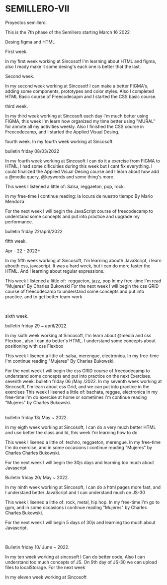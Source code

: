 # SEMILLERO-VII

Proyectos semillero.

This is the 7th phase of the Semillero starting March 16 2022

Desing figma and HTML


First week.


In my first week working at Sincosotf I'm learning about HTML and figma, also I ready make it some desing's each one is better that the last. 


Second week.

In my second week working at Sincosotf I can make a better FIGMA's, adding some components, prototypes and color styles. Also I completed HTML Basic course of Freecodecapm and I started the CSS basic course.


third week.

In my third week working at Sincosoft each day I'm much better using FIGMA, this week I'm learn how organized my time better using "MURAL" for annote all my activities weekly. Also I finished the CSS course in Freecodecamp, and I started the Applied Visual Desing. 


fourth week.
 In my fourth week working at Sincosoft

 bulletin friday 08/03/2022



 
In my fourth week working at Sincosoft I can do it a exercise from FIGMA to HTML, I had some dificulties during this week but I cant fix everything. I could finalized the Applied Visual Desing course and I learn about how add a @media query, @keywords and some thing's more.

This week I listened a little of: Salsa, reggaeton, pop, rock.

In my free-time I continue reading: la locura de nuestro tiempo By Mario Mendoza

For the next week I will begin the JavaScript course of freecodecamp to understand some concepts and put into practice and upgrade my performance.

bulletin friday 22/april/2022

fifth week.

Apr - 22 - 2022+

In my fifth week working at Sincosoft, I'm learning abouth JavaScript, i learn abouth css, javascript. It was a hard week, but i can do more faster the HTML. And I learning about regular expressions.

This week I listened a little of:  reggaeton, jazz, pop
In my free-time I'm read "Mujeres" By Charles Bukowski
For the next week I will begin the css GRID course of freecodecamp to understand some concepts and put into practice. and to get better team-work

<br>

sixth week.

bulletin friday
29 ~ april/2022.

In my sixth week working at Sincosoft, I'm learn about @media and css Flexbox , also I can do better's HTML. I understand some concepts about positioning with css Flexbox

This week I lisened a little of: salsa, merengue, electronica.
In my free-time I'm continue reading "Mujeres" By Charles Bukowski.

For the next week I will begin the css GRID course of freecodecamp to understand some concepts and put into practice on the next Exercises.
<br>
seventh week.
bulletin friday
06  /May /2022.
In my seventh week working at Sincosoft, I'm learn about  css Grid, and we can put into practice in the exercises
This week I lisened a little of: bachata, reggae,  electronica
In my free-time I'm do exercise at home or sometimes i'm continue reading "Mujeres" by Charles Bukowski.

<br>
bulletin friday
13/ May ~ 2022.

In my eigth week working at Sincosoft, I can do a very much better HTML and use better the class and Id, this week I'm learning how to do 

This week I lisened a little of: techno, reggaeton, merengue.
In my free-time I'm do exercise, and in some occasions i continue reading "Mujeres" by Charles Charles Bukowski.

For the next week I will begin the 30js days and learning too much about Javascript
<br>

Bulletin friday
20/ May ~ 2022.

In my ninth week working at Sincosoft, I can do a html pages more fast, and I understand better JavaScript and I can understand much on JS-30

This week I lisened a little of: rock, metal, hip hop.
In my free-time I'm go to gym, and in some occasions i continue reading "Mujeres" by Charles Charles Bukowski.

For the next week I will begin  5 days of 30js and learning too much about Javascript.

<br>

Bulletin friday
10/ June ~ 2022.

In my ten week working at sincosoft I Can do better code, Also I can understand too much concepts of JS. On 9th day of JS-30 we can upload files to localStorage. For the next week

In my eleven week working at Sincosoft



